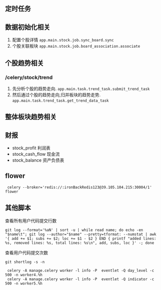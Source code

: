 
## 定时任务

## 数据初始化相关
1. 配置个股详情
`app.main.stock.job.sync_board.sync`
2. 个股关联板块
`app.main.stock.job.board_association.associate`


## 个股趋势相关
### /celery/stock/trend
1. 先分析个股的趋势走向.
`app.main.task.trend_task.submit_trend_task`
2. 然后通过个股的趋势走向,归并板块的趋势走势.
`app.main.task.trend_task.get_trend_data_task`

## 整体板块趋势相关


## 财报

* stock_profit 利润表
* stock_cash_flow 现金流
* stock_balance 资产负债表


## flower

```
 celery --broker='redis://:ironBackRedis123@39.105.104.215:30004/1' flower
```

## 其他脚本

查看所有用户代码提交行数
```shell script
git log --format='%aN' | sort -u | while read name; do echo -en "$name\t"; git log --author="$name" --pretty=tformat: --numstat | awk '{ add += $1; subs += $2; loc += $1 - $2 } END { printf "added lines: %s, removed lines: %s, total lines: %s\n", add, subs, loc }' -; done
```

查看用户代码提交次数
```shell script
git shortlog -s -n
```

```
 celery -A manage.celery worker -l info -P  eventlet -Q day_level -c 500 -n worker4.%h
 celery -A manage.celery worker -l info -P  eventlet -Q indicator -c 500 -n worker5.%h
```